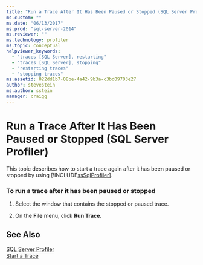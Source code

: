 ```yaml
---
title: "Run a Trace After It Has Been Paused or Stopped (SQL Server Profiler) | Microsoft Docs"
ms.custom: ""
ms.date: "06/13/2017"
ms.prod: "sql-server-2014"
ms.reviewer: ""
ms.technology: profiler
ms.topic: conceptual
helpviewer_keywords: 
  - "traces [SQL Server], restarting"
  - "traces [SQL Server], stopping"
  - "restarting traces"
  - "stopping traces"
ms.assetid: 022dd1b7-08be-4a42-9b3a-c3bd09703e27
author: stevestein
ms.author: sstein
manager: craigg
---
```

# Run a Trace After It Has Been Paused or Stopped (SQL Server Profiler)
  This topic describes how to start a trace again after it has been paused or stopped by using [!INCLUDE[ssSqlProfiler](../../includes/sssqlprofiler-md.md)].  
  
### To run a trace after it has been paused or stopped  
  
1.  Select the window that contains the stopped or paused trace.  
  
2.  On the **File** menu, click **Run Trace**.  
  
## See Also  
 [SQL Server Profiler](sql-server-profiler.md)   
 [Start a Trace](start-a-trace.md)  
  
  
